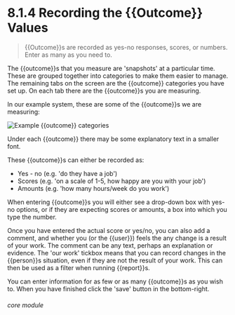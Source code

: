 # 8.1.4    Recording the {{Outcome}} Values

> {{Outcome}}s are recorded as yes-no responses, scores, or numbers. Enter as many as you need to. 

The {{outcome}}s that you measure are 'snapshots' at a particular time. These are grouped together into categories to make them easier to manage. The remaining tabs on the screen are the {{outcome}} categories you have set up. On each tab there are the {{outcome}}s you are measuring.

In our example system, these are some of the {{outcome}}s we are measuring:

![Example {{outcome}} categories](78a.png)

Under each {{outcome}} there may be some explanatory text in a smaller font.

These {{outcome}}s can either be recorded as:

  * Yes - no (e.g. 'do they have a job')
  * Scores (e.g. 'on a scale of 1-5, how happy are you with your job')
  * Amounts (e.g. 'how many hours/week do you work')

When entering {{outcome}}s you will either see a drop-down box with yes-no options, or if they are expecting scores or amounts, a box into which you type the number.

Once you have entered the actual score or yes/no, you can also add a comment, and whether you (or the {{user}}) feels the any change is a result of your work. The comment can be any text, perhaps an explanation or evidence. The 'our work' tickbox means that you can record changes in the {{person}}s situation, even if they are not the result of your work. This can then be used as a filter when running {{report}}s.

You can enter information for as few or as many {{outcome}}s as you wish to. When you have finished click the 'save' button in the bottom-right. 

###### core module

